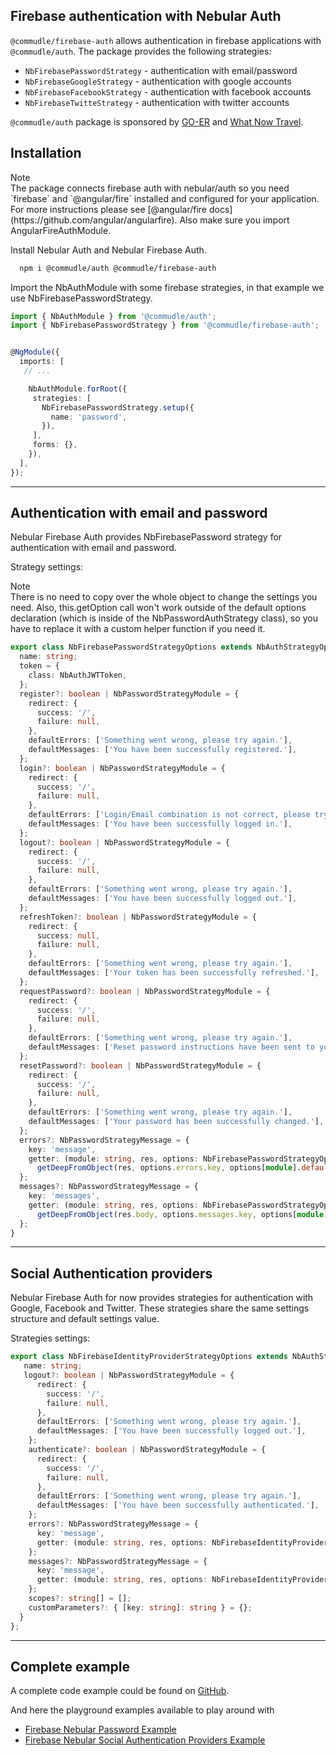 ## Firebase authentication with Nebular Auth

`@commudle/firebase-auth` allows authentication in firebase applications with `@commudle/auth`.
The package provides the following strategies:

- `NbFirebasePasswordStrategy` - authentication with email/password
- `NbFirebaseGoogleStrategy` - authentication with google accounts
- `NbFirebaseFacebookStrategy` - authentication with facebook accounts
- `NbFirebaseTwitteStrategy` - authentication with twitter accounts

`@commudle/auth` package is sponsored by [GO-ER](https://go-er.com) and [What Now Travel](https://whatnow.travel/).

## Installation

<div class="note note-info">
  <div class="note-title">Note</div>
  <div class="note-body">
   The package connects firebase auth with nebular/auth so you need `firebase` and `@angular/fire` installed
 and configured for your application. For more instructions please see [@angular/fire docs](https://github.com/angular/angularfire).
 Also make sure you import AngularFireAuthModule.
  </div>
</div>

Install Nebular Auth and Nebular Firebase Auth.

```sh
  npm i @commudle/auth @commudle/firebase-auth
```

Import the NbAuthModule with some firebase strategies, in that example we use NbFirebasePasswordStrategy.

```ts
import { NbAuthModule } from '@commudle/auth';
import { NbFirebasePasswordStrategy } from '@commudle/firebase-auth';


@NgModule({
  imports: [
   // ...

    NbAuthModule.forRoot({
     strategies: [
       NbFirebasePasswordStrategy.setup({
         name: 'password',
       }),
     ],
     forms: {},
    }),
  ],
});
```

<hr>

## Authentication with email and password

Nebular Firebase Auth provides NbFirebasePassword strategy for authentication with email and password.

Strategy settings:

 <div class="note note-info">
  <div class="note-title">Note</div>
  <div class="note-body">
    There is no need to copy over the whole object to change the settings you need.
     Also, this.getOption call won't work outside of the default options declaration (which is inside of the NbPasswordAuthStrategy class),
      so you have to replace it with a custom helper function if you need it.
  </div>
</div>

```ts
export class NbFirebasePasswordStrategyOptions extends NbAuthStrategyOptions {
  name: string;
  token = {
    class: NbAuthJWTToken,
  };
  register?: boolean | NbPasswordStrategyModule = {
    redirect: {
      success: '/',
      failure: null,
    },
    defaultErrors: ['Something went wrong, please try again.'],
    defaultMessages: ['You have been successfully registered.'],
  };
  login?: boolean | NbPasswordStrategyModule = {
    redirect: {
      success: '/',
      failure: null,
    },
    defaultErrors: ['Login/Email combination is not correct, please try again.'],
    defaultMessages: ['You have been successfully logged in.'],
  };
  logout?: boolean | NbPasswordStrategyModule = {
    redirect: {
      success: '/',
      failure: null,
    },
    defaultErrors: ['Something went wrong, please try again.'],
    defaultMessages: ['You have been successfully logged out.'],
  };
  refreshToken?: boolean | NbPasswordStrategyModule = {
    redirect: {
      success: null,
      failure: null,
    },
    defaultErrors: ['Something went wrong, please try again.'],
    defaultMessages: ['Your token has been successfully refreshed.'],
  };
  requestPassword?: boolean | NbPasswordStrategyModule = {
    redirect: {
      success: '/',
      failure: null,
    },
    defaultErrors: ['Something went wrong, please try again.'],
    defaultMessages: ['Reset password instructions have been sent to your email.'],
  };
  resetPassword?: boolean | NbPasswordStrategyModule = {
    redirect: {
      success: '/',
      failure: null,
    },
    defaultErrors: ['Something went wrong, please try again.'],
    defaultMessages: ['Your password has been successfully changed.'],
  };
  errors?: NbPasswordStrategyMessage = {
    key: 'message',
    getter: (module: string, res, options: NbFirebasePasswordStrategyOptions) =>
      getDeepFromObject(res, options.errors.key, options[module].defaultErrors),
  };
  messages?: NbPasswordStrategyMessage = {
    key: 'messages',
    getter: (module: string, res, options: NbFirebasePasswordStrategyOptions) =>
      getDeepFromObject(res.body, options.messages.key, options[module].defaultMessages),
  };
}
```

<hr>

## Social Authentication providers

Nebular Firebase Auth for now provides strategies for authentication with Google, Facebook and Twitter.
These strategies share the same settings structure and default settings value.

Strategies settings:

```ts
export class NbFirebaseIdentityProviderStrategyOptions extends NbAuthStrategyOptions {
   name: string;
   logout?: boolean | NbPasswordStrategyModule = {
      redirect: {
        success: '/',
        failure: null,
      },
      defaultErrors: ['Something went wrong, please try again.'],
      defaultMessages: ['You have been successfully logged out.'],
    };
    authenticate?: boolean | NbPasswordStrategyModule = {
      redirect: {
        success: '/',
        failure: null,
      },
      defaultErrors: ['Something went wrong, please try again.'],
      defaultMessages: ['You have been successfully authenticated.'],
    };
    errors?: NbPasswordStrategyMessage = {
      key: 'message',
      getter: (module: string, res, options: NbFirebaseIdentityProviderStrategyOptions) => options[module].defaultErrors,
    };
    messages?: NbPasswordStrategyMessage = {
      key: 'message',
      getter: (module: string, res, options: NbFirebaseIdentityProviderStrategyOptions) => options[module].defaultMessages,
    };
    scopes?: string[] = [];
    customParameters?: { [key: string]: string } = {};
  }
};
```

<hr>

## Complete example

A complete code example could be found on [GitHub](https://github.com/akveo/nebular/tree/master/src/playground/without-layout/firebase).

And here the playground examples available to play around with

- [Firebase Nebular Password Example](/example/firebase/password-showcase)
- [Firebase Nebular Social Authentication Providers Example](/example/firebase/social-auth-showcase)

